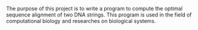 The purpose of this project is to write a program to compute the optimal sequence alignment of two DNA strings. This
program is used in the field of computational biology and researches on biological systems.
